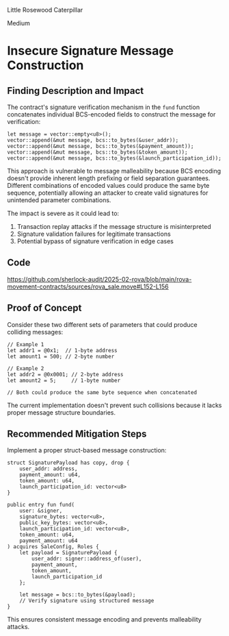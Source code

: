 Little Rosewood Caterpillar

Medium

# Insecure Signature Message Construction



## Finding Description and Impact
The contract's signature verification mechanism in the `fund` function concatenates individual BCS-encoded fields to construct the message for verification:

```move
let message = vector::empty<u8>();
vector::append(&mut message, bcs::to_bytes(&user_addr));
vector::append(&mut message, bcs::to_bytes(&payment_amount));
vector::append(&mut message, bcs::to_bytes(&token_amount));
vector::append(&mut message, bcs::to_bytes(&launch_participation_id));
```

This approach is vulnerable to message malleability because BCS encoding doesn't provide inherent length prefixing or field separation guarantees. Different combinations of encoded values could produce the same byte sequence, potentially allowing an attacker to create valid signatures for unintended parameter combinations.

The impact is severe as it could lead to:
1. Transaction replay attacks if the message structure is misinterpreted
2. Signature validation failures for legitimate transactions
3. Potential bypass of signature verification in edge cases

## Code 

https://github.com/sherlock-audit/2025-02-rova/blob/main/rova-movement-contracts/sources/rova_sale.move#L152-L156

## Proof of Concept
Consider these two different sets of parameters that could produce colliding messages:

```move
// Example 1
let addr1 = @0x1;  // 1-byte address
let amount1 = 500; // 2-byte number

// Example 2
let addr2 = @0x0001; // 2-byte address
let amount2 = 5;     // 1-byte number

// Both could produce the same byte sequence when concatenated
```

The current implementation doesn't prevent such collisions because it lacks proper message structure boundaries.

## Recommended Mitigation Steps
Implement a proper struct-based message construction:

```move
struct SignaturePayload has copy, drop {
    user_addr: address,
    payment_amount: u64,
    token_amount: u64,
    launch_participation_id: vector<u8>
}

public entry fun fund(
    user: &signer,
    signature_bytes: vector<u8>,
    public_key_bytes: vector<u8>,
    launch_participation_id: vector<u8>,
    token_amount: u64,
    payment_amount: u64
) acquires SaleConfig, Roles {
    let payload = SignaturePayload {
        user_addr: signer::address_of(user),
        payment_amount,
        token_amount,
        launch_participation_id
    };
    
    let message = bcs::to_bytes(&payload);
    // Verify signature using structured message
}
```

This ensures consistent message encoding and prevents malleability attacks.
